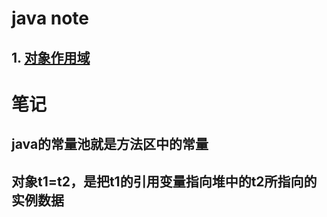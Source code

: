# java note  
## 1. [对象作用域](https://github.com/LingCoder/OnJava8/blob/master/docs/book/03-Objects-Everywhere.md)  

# 笔记
## java的常量池就是方法区中的常量  
## 对象t1=t2，是把t1的引用变量指向堆中的t2所指向的实例数据
